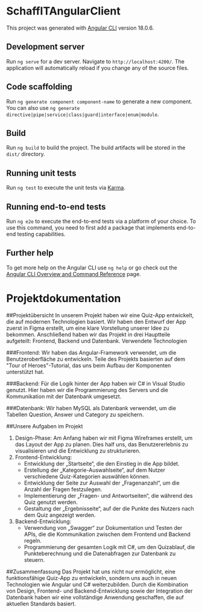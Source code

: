 # SchaffITAngularClient

This project was generated with [Angular CLI](https://github.com/angular/angular-cli) version 18.0.6.

## Development server

Run `ng serve` for a dev server. Navigate to `http://localhost:4200/`. The application will automatically reload if you change any of the source files.

## Code scaffolding

Run `ng generate component component-name` to generate a new component. You can also use `ng generate directive|pipe|service|class|guard|interface|enum|module`.

## Build

Run `ng build` to build the project. The build artifacts will be stored in the `dist/` directory.

## Running unit tests

Run `ng test` to execute the unit tests via [Karma](https://karma-runner.github.io).

## Running end-to-end tests

Run `ng e2e` to execute the end-to-end tests via a platform of your choice. To use this command, you need to first add a package that implements end-to-end testing capabilities.

## Further help

To get more help on the Angular CLI use `ng help` or go check out the [Angular CLI Overview and Command Reference](https://angular.dev/tools/cli) page.


# Projektdokumentation
##Projektübersicht
In unserem Projekt haben wir eine Quiz-App entwickelt, die auf modernen Technologien basiert. Wir haben den Entwurf der App zuerst in Figma erstellt, um eine klare Vorstellung unserer Idee zu bekommen. Anschließend haben wir das Projekt in drei Hauptteile aufgeteilt: Frontend, Backend und Datenbank.
Verwendete Technologien

###Frontend: 
Wir haben das Angular-Framework verwendet, um die Benutzeroberfläche zu entwickeln. Teile des Projekts basierten auf dem "Tour of Heroes"-Tutorial, das uns beim Aufbau der Komponenten unterstützt hat.

###Backend: 
Für die Logik hinter der App haben wir C# in Visual Studio genutzt. Hier haben wir die Programmierung des Servers und die Kommunikation mit der Datenbank umgesetzt.

###Datenbank: Wir haben MySQL als Datenbank verwendet, um die Tabellen Question, Answer und Category zu speichern.

##Unsere Aufgaben im Projekt

1. Design-Phase: Am Anfang haben wir mit Figma Wireframes erstellt, um das Layout der App zu planen. Dies half uns, das Benutzererlebnis zu visualisieren und die Entwicklung zu strukturieren.
2. Frontend-Entwicklung:
   - Entwicklung der „Startseite“, die den Einstieg in die App bildet.
   - Erstellung der „Kategorie-Auswahlseite“, auf dem Nutzer verschiedene Quiz-Kategorien auswählen können.
   - Entwicklung der Seite zur Auswahl der „Fragenanzahl“, um die Anzahl der Fragen festzulegen.
   - Implementierung der „Fragen- und Antwortseiten“, die während des Quiz genutzt werden.
   - Gestaltung der „Ergebnisseite“, auf der die Punkte des Nutzers nach dem Quiz angezeigt werden.
3. Backend-Entwicklung:
   - Verwendung von „Swagger“ zur Dokumentation und Testen der APIs, die die Kommunikation zwischen dem Frontend und Backend regeln.
   - Programmierung der gesamten Logik mit C#, um den Quizablauf, die Punkteberechnung und die Datenabfragen zur Datenbank zu steuern.
     
##Zusammenfassung
Das Projekt hat uns nicht nur ermöglicht, eine funktionsfähige Quiz-App zu entwickeln, sondern uns auch in neuen Technologien wie Angular und C# weiterzubilden. Durch die Kombination von Design, Frontend- und Backend-Entwicklung sowie der Integration der Datenbank haben wir eine vollständige Anwendung geschaffen, die auf aktuellen Standards basiert.


